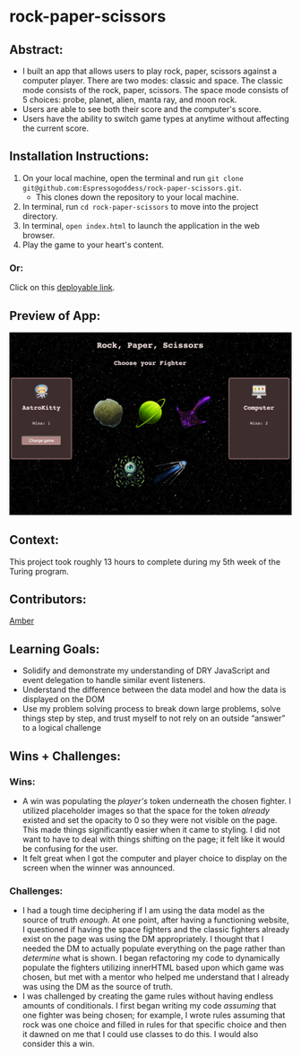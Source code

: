 # rock-paper-scissors

## Abstract:
- I built an app that allows users to play rock, paper, scissors against a computer player. There are two modes: classic and space. The classic mode consists of the rock, paper, scissors. The space mode consists of 5 choices: probe, planet, alien, manta ray, and moon rock.
- Users are able to see both their score and the computer's score.
- Users have the ability to switch game types at anytime without affecting the current score.

## Installation Instructions:
1. On your local machine, open the terminal and run `git clone git@github.com:Espressogoddess/rock-paper-scissors.git`. 
    - This clones down the repository to your local machine.
1. In terminal, run `cd rock-paper-scissors` to move into the project directory.
1. In terminal, `open index.html` to launch the application in the web browser.
1. Play the game to your heart's content.

### Or:
Click on this [deployable link](https://espressogoddess.github.io/rock-paper-scissors/).

## Preview of App:
![image](src/app-preview.png)

## Context:
This project took roughly 13 hours to complete during my 5th week of the Turing program.

## Contributors:
[Amber](https://github.com/espressogoddess)

## Learning Goals:
- Solidify and demonstrate my understanding of DRY JavaScript and event delegation to handle similar event listeners.
- Understand the difference between the data model and how the data is displayed on the DOM
- Use my problem solving process to break down large problems, solve things step by step, and trust myself to not rely on an outside “answer” to a logical challenge

## Wins + Challenges:

### Wins:
- A win was populating the _player's_ token underneath the chosen fighter. I utilized placeholder images so that the space for the token _already_ existed and set the opacity to 0 so they were not visible on the page. This made things significantly easier when it came to styling. I did not want to have to deal with things shifting on the page; it felt like it would be confusing for the user.
- It felt great when I got the computer and player choice to display on the screen when the winner was announced.

### Challenges:
- I had a tough time deciphering if I am using the data model as the source of truth _enough_. At one point, after having a functioning website, I questioned if having the space fighters and the classic fighters already exist on the page was using the DM appropriately. I thought that I needed the DM to actually populate everything on the page rather than _determine_ what is shown. I began refactoring my code to dynamically populate the fighters utilizing innerHTML based upon which game was chosen, but met with a mentor who helped me understand that I already was using the DM as the source of truth.
- I was challenged by creating the game rules without having endless amounts of conditionals. I first began writing my code _assuming_ that one fighter was being chosen; for example, I wrote rules assuming that rock was one choice and filled in rules for that specific choice and then it dawned on me that I could use classes to do this. I would also consider this a win.